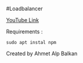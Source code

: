 #Loadbalancer

[YouTube Link](https://www.youtube.com/watch?v=QTBZxDgRZM0)


Requirements : 

``` sudo apt instal npm ```

Created by Ahmet Alp Balkan